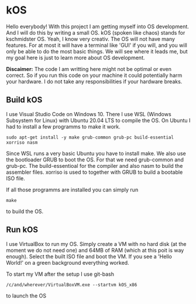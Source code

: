 # kOS
Hello everybody! With this project I am getting myself into OS development. And I will do this by writing a small OS. kOS (spoken like chaos) stands for kschmidster OS. Yeah, I know very creativ. The OS will not have many features. For at most it will have a terminal like 'GUI' if you will, and you will only be able to do the most basic things. We will see where it leads me, but my goal here is just to learn more about OS development.

**Discaimer:** The code I am writting here might not be optimal or even correct. So if you run this code on your machine it could potentially harm your hardware. I do not take any responsibilities if your hardware breaks.

## Build kOS
I use Visual Studio Code on Windows 10. There I use WSL (Windows Subsystem for Linux) with Ubuntu 20.04 LTS to compile the OS. On Ubuntu I had to install a few programms to make it work.

```
sudo apt-get install -y make grub-common grub-pc build-essential xorriso nasm
```

Since WSL runs a very basic Ubuntu you have to install make. We also use the bootloader GRUB to boot the OS. For that we need grub-common and grub-pc. The build-essentioal for the compiler and also nasm to build the assembler files. xorriso is used to together with GRUB to build a bootable ISO file.

If all those programms are installed you can simply run

```
make 
```
to build the OS. 

## Run kOS
I use VirtualBox to run my OS. Simply create a VM with no hard disk (at the moment we do not need one) and 64MB of RAM (which at this poit is way enough). Select the built ISO file and boot the VM. If you see a 'Hello World!' on a green background everything worked.

To start my VM after the setup I use git-bash 

```
/c/and/wherever/VirtualBoxVM.exe --startvm kOS_x86
```
to launch the OS